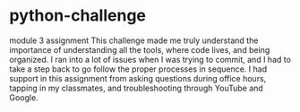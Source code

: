 # python-challenge
module 3 assignment
This challenge made me truly understand the importance of understanding all the tools, where code lives, and being organized. I ran into a lot of issues when I was trying to commit, and I had to take a step back to go follow the proper processes in sequence. I had support in this assignment from asking questions during office hours, tapping in my classmates, and troubleshooting through YouTube and Google.
